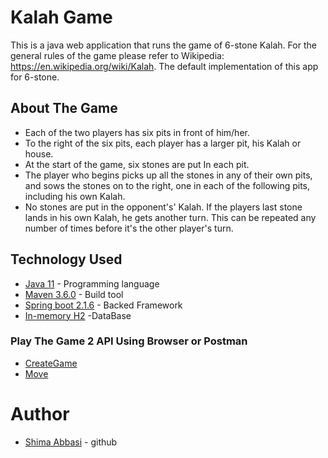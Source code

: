 # Kalah Game
This is a java web application that runs the game of 6-stone Kalah. 
For the general rules of the game please refer to Wikipedia: https://en.wikipedia.org/wiki/Kalah.
The default implementation of this app for 6-stone. 

## About The Game
* Each of the two players has six pits in front of him/her. 
* To the right of the six pits, each player has a larger pit, his Kalah or house.
* At the start of the game, six stones are put In each pit.
* The player who begins picks up all the stones in any of their own pits, and sows the stones on to the right, one in each of the following pits, including his own Kalah. 
* No stones are put in the opponent's' Kalah. If the players last stone lands in his own Kalah, he gets another turn. This can be repeated any number of times before it's the other player's turn.
 
## Technology Used
* [Java 11](http://www.oracle.com/technetwork/java/javase/downloads/index.html) - Programming language
* [Maven 3.6.0](https://maven.apache.org/download.cgi) - Build tool
* [Spring boot 2.1.6](https://projects.spring.io/spring-boot/) - Backed Framework
* [In-memory H2](https://www.h2database.com/html/main.html) -DataBase

### Play The Game 2 API Using Browser or Postman
* [CreateGame](http://localhost:8080/games/game)
* [Move](http://localhost:8080/games/{gameId}/pits/{pitId})

# Author
* [Shima Abbasi](https://github.com/shima-abbasi) - github



